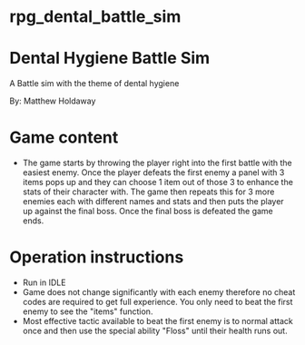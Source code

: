 # rpg_dental_battle_sim
# Dental Hygiene Battle Sim
A Battle sim with the theme of dental hygiene

By: Matthew Holdaway

# Game content
- The game starts by throwing the player right into the first battle with the easiest enemy. Once the player defeats the first enemy a panel with 3 items pops up and they can choose 1 item out of those 3 to enhance the stats of their character with. The game then repeats this for 3 more enemies each with different names and stats and then puts the player up against the final boss. Once the final boss is defeated the game ends.


# Operation instructions
- Run in IDLE
- Game does not change significantly with each enemy therefore no cheat codes are required to get full experience. You only need to beat the first enemy to see the "items" function.
- Most effective tactic available to beat the first enemy is to normal attack once and then use the special ability "Floss" until their health runs out. 
